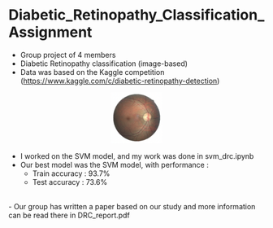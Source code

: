 # Diabetic_Retinopathy_Classification_Assignment


- Group project of 4 members
- Diabetic Retinopathy classification (image-based)
- Data was based on the Kaggle competition (https://www.kaggle.com/c/diabetic-retinopathy-detection)

<p align="center">
  <img src="retina.png" width="20%" >
</p>

- I worked on the SVM model, and my work was done in svm_drc.ipynb
- Our best model was the SVM model, with performance  :
    - Train accuracy  : 93.7%
    - Test accuracy   : 73.6%

<br>
- Our group has written a paper based on our study and more information can be read there in DRC_report.pdf





